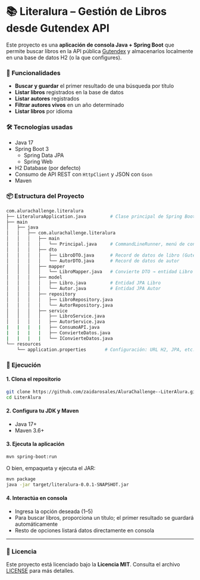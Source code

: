 # 📚 Literalura – Gestión de Libros desde Gutendex API

Este proyecto es una **aplicación de consola Java + Spring Boot** que permite buscar libros en la API pública [Gutendex](https://gutendex.com/) y almacenarlos localmente en una base de datos H2 (o la que configures).

### 🚀 Funcionalidades

- **Buscar y guardar** el primer resultado de una búsqueda por título
- **Listar libros** registrados en la base de datos
- **Listar autores** registrados
- **Filtrar autores vivos** en un año determinado
- **Listar libros** por idioma

### 🛠️ Tecnologías usadas

- Java 17
- Spring Boot 3
    - Spring Data JPA
    - Spring Web
- H2 Database (por defecto)
- Consumo de API REST con `HttpClient` y JSON con `Gson`
- Maven

### 📦 Estructura del Proyecto

```bash
com.alurachallenge.literalura
├── LiteraluraApplication.java         # Clase principal de Spring Boot
├── main
│   ├── java
│   │   ├── com.alurachallenge.literalura
│   │   │   ├── main
│   │   │   │   └── Principal.java     # CommandLineRunner, menú de consola
│   │   │   ├── dto
│   │   │   │   ├── LibroDTO.java      # Record de datos de libro (Gutendex)
│   │   │   │   └── AutorDTO.java      # Record de datos de autor
│   │   │   ├── mapper
│   │   │   │   └── LibroMapper.java   # Convierte DTO → entidad Libro
│   │   │   ├── model
│   │   │   │   ├── Libro.java         # Entidad JPA Libro
│   │   │   │   └── Autor.java         # Entidad JPA Autor
│   │   │   ├── repository
│   │   │   │   ├── LibroRepository.java
│   │   │   │   └── AutorRepository.java
│   │   │   ├── service
│   │   │   │   ├── LibroService.java
│   │   │   │   ├── AutorService.java
|   |   |   |   ├── ConsumoAPI.java
|   |   |   |   ├── ConvierteDatos.java
|   |   |   |   └── IConvierteDatos.java
└── resources      
    └── application.properties       # Configuración: URL H2, JPA, etc.              
```

### 🧪 Ejecución

#### 1. Clona el repositorio
```bash
git clone https://github.com/zaidarosales/AluraChallenge--LiterAlura.git
cd LiterAlura
```

#### 2. Configura tu JDK y Maven
- Java 17+
- Maven 3.6+

#### 3. Ejecuta la aplicación
```bash
mvn spring-boot:run
```
O bien, empaqueta y ejecuta el JAR:
```bash
mvn package
java -jar target/literalura-0.0.1-SNAPSHOT.jar
```

#### 4. Interactúa en consola
- Ingresa la opción deseada (1–5)
- Para buscar libros, proporciona un título; el primer resultado se guardará automáticamente
- Resto de opciones listará datos directamente en consola

---

### 📝 Licencia

Este proyecto está licenciado bajo la **Licencia MIT**. Consulta el archivo [LICENSE](./LICENSE) para más detalles.